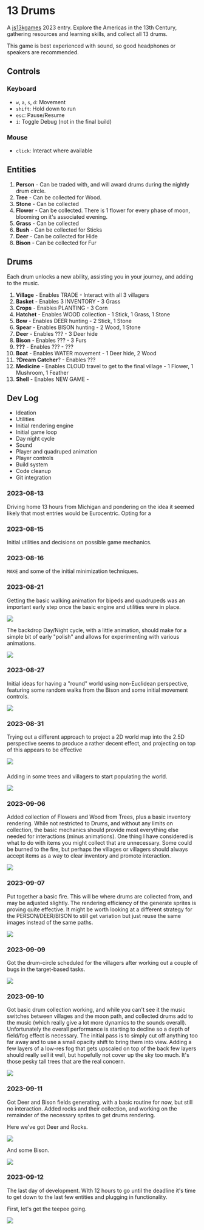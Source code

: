 # 13 Drums

A [js13kgames](https://js13kgames.com) 2023 entry. Explore the Americas in the 13th Century, gathering resources and learning skills, and collect all 13 drums.

This game is best experienced with sound, so good headphones or speakers are recommended.

## Controls

### Keyboard

* `w`, `a`, `s`, `d`: Movement
* `shift`: Hold down to run
* `esc`: Pause/Resume
* `i`: Toggle Debug (not in the final build)

### Mouse
* `click`: Interact where available

## Entities

1. **Person** - Can be traded with, and will award drums during the nightly drum circle.
2. **Tree** - Can be collected for Wood.
3. **Stone** - Can be collected
4. **Flower** - Can be collected. There is 1 flower for every phase of moon, blooming on it's associated evening.
5. **Grass** - Can be collected
6. **Bush** - Can be collected for Sticks
7. **Deer** - Can be collected for Hide
8. **Bison** - Can be collected for Fur

## Drums

Each drum unlocks a new ability, assisting you in your journey, and adding to the music.

1. **Village** - Enables TRADE - Interact with all 3 villagers
2. **Basket** - Enables 3 INVENTORY - 3 Grass
3. **Crops** - Enables PLANTING - 3 Corn
4. **Hatchet** - Enables WOOD collection - 1 Stick, 1 Grass, 1 Stone
5. **Bow** - Enables DEER hunting - 2 Stick, 1 Stone
6. **Spear** - Enables BISON hunting - 2 Wood, 1 Stone
7. **Deer** - Enables ??? - 3 Deer hide
8. **Bison** - Enables ??? - 3 Furs
9. **???** - Enables ??? - ???
10. **Boat** - Enables WATER movement - 1 Deer hide, 2 Wood
11. **?Dream Catcher**? - Enables  ???
12. **Medicine** - Enables CLOUD travel to get to the final village - 1 Flower, 1 Mushroom, 1 Feather
13. **Shell** - Enables NEW GAME - 

## Dev Log

* Ideation
* Utilities
* Initial rendering engine
* Initial game loop
* Day night cycle
* Sound
* Player and quadruped animation
* Player controls
* Build system
* Code cleanup
* Git integration

### 2023-08-13

Driving home 13 hours from Michigan and pondering on the idea it seemed likely that most entries would be Eurocentric. Opting for a

### 2023-08-15

Initial utilities and decisions on possible game mechanics.

### 2023-08-16

`MAKE` and some of the initial minimization techniques.

### 2023-08-21

Getting the basic walking animation for bipeds and quadrupeds was an important early step once the basic engine and utilities were in place.

<img src="./devlog.walking.2023-08-21 21-53.gif">

The backdrop Day/Night cycle, with a little animation, should make for a simple bit of early "polish" and allows for experimenting with various animations.

<img src="./devlog.sunrise.2023-08-21 22-11.gif">

### 2023-08-27

Initial ideas for having a "round" world using non-Euclidean perspective, featuring some random walks from the Bison and some initial movement controls.

<img src="./devlog.walking.2023-08-27 21-36.gif">

### 2023-08-31

Trying out a different approach to project a 2D world map into the 2.5D perspective seems to produce a rather decent effect, and projecting on top of this appears to be effective

<img src="./devlog.world.movement.2023-08-31 17-49.gif">

### 
Adding in some trees and villagers to start populating the world.

<img src="./devlog.landscape.2023-09-02 23-57.gif">

### 2023-09-06

Added collection of Flowers and Wood from Trees, plus a basic inventory rendering. While not restricted to Drums, and without any limits on collection, the basic mechanics should provide most everything else needed for interactions (minus animations). One thing I have considered is what to do with items you might collect that are unnecessary. Some could be burned to the fire, but perhaps the villages or villagers should always accept items as a way to clear inventory and promote interaction.

<img src="devlog.collection.2023-09-06 20-45.gif">

### 2023-09-07

Put together a basic fire. This will be where drums are collected from, and may be adjusted slightly. The rendering efficiency of the generate sprites is proving quite effective.  It might be worth looking at a different strategy for the PERSON/DEER/BISON to still get variation but just reuse the same images instead of the same paths.

<img src="devlog.fire.2023-09-08 00-44.gif">

### 2023-09-09

Got the drum-circle scheduled for the villagers after working out a couple of bugs in the target-based tasks.

<img src="devlog.drumcircle.2023-09-09 20-34.gif">

### 2023-09-10

Got basic drum collection working, and while you can't see it the music switches between villages and the moon path, and collected drums add to the music (which really give a lot more dynamics to the sounds overall). Unfortunately the overall performance is starting to decline so a depth of field/fog effect is necessary. The initial pass is to simply cut off anything too far away and to use a small opacity shift to bring them into view. Adding a few layers of a low-res fog that gets upscaled on top of the back few layers should really sell it well, but hopefully not cover up the sky too much. It's those pesky tall trees that are the real concern.

<img src="devlog.collectdrums.2023-09-10 07-42.gif">

### 2023-09-11

Got Deer and Bison fields generating, with a basic routine for now, but still no interaction. Added rocks and their collection, and working on the remainder of the necessary sprites to get drums rendering.

Here we've got Deer and Rocks.

<img src="devlog.deerrocks.2023-09-11 22-46.gif">

And some Bison.

<img src="devlog.bisonfield.2023-09-11 22-48.gif">

### 2023-09-12

The last day of development. WIth 12 hours to go until the deadline it's time to get down to the last few entities and plugging in functionality.

First, let's get the teepee going.

<img src="devlog.teepee.2023-09-12 19-27.gif">
